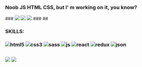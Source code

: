 <h3> Noob JS HTML CSS, but I' m working on it, you know? </h3>
### <a href="https://www.linkedin.com/in/%D0%BF%D0%B0%D0%B2%D0%B5%D0%BB-%D0%B2%D0%BE%D1%80%D0%BE%D0%B1%D1%8C%D0%B5%D0%B2-4ba528256/"><img src="https://img.shields.io/badge/LinkedIn-0A66C2.svg?style=for-the-badge&logo=LinkedIn&logoColor=white"></a> <a href="https://www.freecodecamp.org/Yaroslavskiba"><img src="https://img.shields.io/badge/freeCodeCamp-0A0A23.svg?style=for-the-badge&logo=freeCodeCamp&logoColor=white"></a> <a href="yaroslavskiba322@gmail.com"><img src="https://img.shields.io/badge/Gmail-EA4335.svg?style=for-the-badge&logo=Gmail&logoColor=white"></a>
###
##

### SKILLS: 
### <img alt="html5" src="https://img.shields.io/badge/HTML5-E34F26.svg?style=for-the-badge&logo=HTML5&logoColor=white"/>  <img alt="css3" src="https://img.shields.io/badge/CSS3-1572B6.svg?style=for-the-badge&logo=CSS3&logoColor=white"/>  <img alt="sass" src="https://img.shields.io/badge/Sass-CC6699.svg?style=for-the-badge&logo=Sass&logoColor=white"/>  <img alt="js" src="https://img.shields.io/badge/JavaScript-F7DF1E.svg?style=for-the-badge&logo=JavaScript&logoColor=black"/>  <img alt="react" src="https://img.shields.io/badge/React-61DAFB.svg?style=for-the-badge&logo=React&logoColor=black"/>  <img alt="redux" src="https://img.shields.io/badge/Redux-764ABC.svg?style=for-the-badge&logo=Redux&logoColor=white"/>  <img alt="json" src="https://img.shields.io/badge/JSON-000000.svg?style=for-the-badge&logo=JSON&logoColor=white"/>
###
##
###  
<img src="https://www.codewars.com/users/yaroslavskiba322/badges/large">
<img src="https://img.shields.io/badge/dynamic/json?style=for-the-badge&labelColor=black&color=%23ffa116&label=Solved&query=solvedOverTotal&url=https%3A%2F%2Fleetcode-badge.vercel.app%2Fapi%2Fusers%2Fyaroslavskiba&logo=leetcode&logoColor=yellow">
